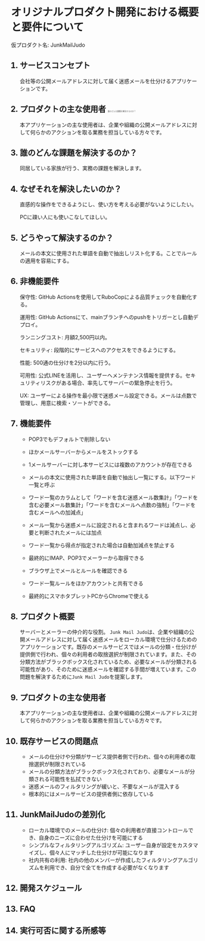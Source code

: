 # オリジナルプロダクト開発における概要と要件について

仮プロダクト名: JunkMailJudo

<ol>

## <li>サービスコンセプト</li>

会社等の公開メールアドレスに対して届く迷惑メールを仕分けるアプリケーションです。


## <li>プロダクトの主な使用者 <text style="color: #888888;font-size: 5px;">誰のどんな課題を解決するのか？</text></li>

本アプリケーションの主な使用者は、企業や組織の公開メールアドレスに対して何らかのアクションを取る業務を担当している方々です。
## <li>誰のどんな課題を解決するのか？</li>

同居している家族が行う、実務の課題を解決します。


## <li>なぜそれを解決したいのか？</li>

直感的な操作をできるようにし、使い方を考える必要がないようにしたい。

PCに疎い人にも使いこなしてほしい。


## <li>どうやって解決するのか？</li>

メールの本文に使用された単語を自動で抽出しリスト化する。ことでルールの適用を容易にする。


## <li>非機能要件</li>

保守性: GitHub Actionsを使用してRuboCopによる品質チェックを自動化する。

運用性: GitHub Actionsにて、mainブランチへのpushをトリガーとし自動デプロイ。

ランニングコスト: 月額2,500円以内。

セキュリティ: 段階的にサービスへのアクセスをできるようにする。

性能: 500通の仕分けを2分以内に行う。

可用性: 公式LINEを活用し、ユーザーへメンテナンス情報を提供する。セキュリティリスクがある場合、率先してサーバーの緊急停止を行う。

UX: ユーザーによる操作を最小限で迷惑メール設定できる。メールは点数で管理し、用意に検索・ソートができる。


## <li>機能要件</li>

  - POP3でもデフォルトで削除しない
  - ほかメールサーバーからメールをストックする
  - 1メールサーバーに対し本サービスには複数のアカウントが存在できる
  - メールの本文に使用された単語を自動で抽出し一覧にする。以下ワード一覧と呼ぶ
  - ワード一覧のカラムとして「ワードを含む迷惑メール数集計」「ワードを含む必要メール数集計」「ワードを含むメールへ点数の強制」「ワードを含むメールへの加減点」
  - メール一覧から迷惑メールに設定されると含まれるワードは減点し、必要と判断されたメールには加点
  - ワード一覧から得点が指定された場合は自動加減点を禁止する

  - 最終的にIMAP、POP3でメーラーから取得できる
  - ブラウザ上でメールとルールを確認できる
  - ワード一覧ルールをほかアカウントと共有できる
  - 最終的にスマホタブレットPCからChromeで使える


## <li>プロダクト概要</li>

サーバーとメーラーの仲介的な役割。
`Junk Mail Judo`は、企業や組織の公開メールアドレスに対して届く迷惑メールをローカル環境で仕分けるためのアプリケーションです。既存のメールサービスではメールの分類・仕分けが提供側で行われ、個々の利用者の取捨選択が制限されています。また、その分類方法がブラックボックス化されているため、必要なメールが分類される可能性があり、そのために迷惑メールを確認する手間が増えています。この問題を解決するために`Junk Mail Judo`を提案します。


## <li>プロダクトの主な使用者</li>

本アプリケーションの主な使用者は、企業や組織の公開メールアドレスに対して何らかのアクションを取る業務を担当している方々です。

## <li>既存サービスの問題点</li>

- メールの仕分けや分類がサービス提供者側で行われ、個々の利用者の取捨選択が制限されている
- メールの分類方法がブラックボックス化されており、必要なメールが分類される可能性を払拭できない
- 迷惑メールのフィルタリングが緩いと、不要なメールが混入する
- 根本的にはメールサービスの提供者側に依存している

## <li>JunkMailJudoの差別化</li>

- ローカル環境でのメールの仕分け: 個々の利用者が直接コントロールでき、自身のニーズに合わせた仕分けを可能にする
- シンプルなフィルタリングアルゴリズム: ユーザー自身が設定をカスタマイズし、個々人にマッチした仕分けが可能になります
- 社内共有の利用: 社内の他のメンバーが作成したフィルタリングアルゴリズムを利用でき、自分で全てを作成する必要がなくなります


## <li>開発スケジュール</li>

## <li>FAQ</li>

## <li>実行可否に関する所感等</li>
<!-- 
### 開発の実行価値

- 本プロダクトは実際のビジネスシーンでの課題解決を目指しています。
- 要件を満たすことで、実際の業務で使用される可能性が非常に高いです。

### 懸念

- メールサーバーとの連帯が絡むので、プロダクトをプレゼンする際は、実際の再現環境まで構築する必要があります。
- 付随する機能の部分でWEB開発に絡める事はできると考えますが、根本はそれに当たらない可能性があります。
- 本質的な問題解決がローカルで行われる為、共有する仕組み等まで構築しなければデータベースが必要になりません。
 -->

</ol>
